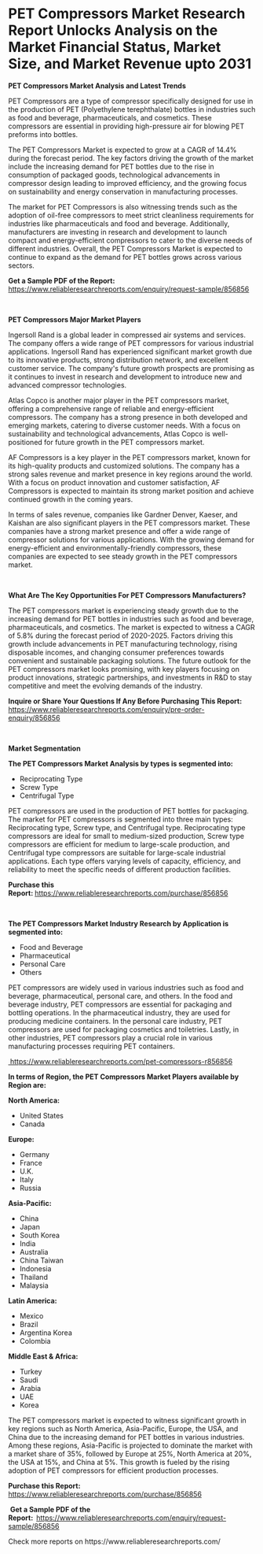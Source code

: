 <p><h1>PET Compressors Market Research Report Unlocks Analysis on the Market Financial Status, Market Size, and Market Revenue upto 2031</h1></p><p><strong>PET Compressors Market Analysis and Latest Trends</strong></p>
<p><p>PET Compressors are a type of compressor specifically designed for use in the production of PET (Polyethylene terephthalate) bottles in industries such as food and beverage, pharmaceuticals, and cosmetics. These compressors are essential in providing high-pressure air for blowing PET preforms into bottles.</p><p>The PET Compressors Market is expected to grow at a CAGR of 14.4% during the forecast period. The key factors driving the growth of the market include the increasing demand for PET bottles due to the rise in consumption of packaged goods, technological advancements in compressor design leading to improved efficiency, and the growing focus on sustainability and energy conservation in manufacturing processes.</p><p>The market for PET Compressors is also witnessing trends such as the adoption of oil-free compressors to meet strict cleanliness requirements for industries like pharmaceuticals and food and beverage. Additionally, manufacturers are investing in research and development to launch compact and energy-efficient compressors to cater to the diverse needs of different industries. Overall, the PET Compressors Market is expected to continue to expand as the demand for PET bottles grows across various sectors.</p></p>
<p><strong>Get a Sample PDF of the Report:&nbsp;</strong> <a href="https://www.reliableresearchreports.com/enquiry/request-sample/856856">https://www.reliableresearchreports.com/enquiry/request-sample/856856</a></p>
<p>&nbsp;</p>
<p><strong>PET Compressors Major Market Players</strong></p>
<p><p>Ingersoll Rand is a global leader in compressed air systems and services. The company offers a wide range of PET compressors for various industrial applications. Ingersoll Rand has experienced significant market growth due to its innovative products, strong distribution network, and excellent customer service. The company's future growth prospects are promising as it continues to invest in research and development to introduce new and advanced compressor technologies.</p><p>Atlas Copco is another major player in the PET compressors market, offering a comprehensive range of reliable and energy-efficient compressors. The company has a strong presence in both developed and emerging markets, catering to diverse customer needs. With a focus on sustainability and technological advancements, Atlas Copco is well-positioned for future growth in the PET compressors market.</p><p>AF Compressors is a key player in the PET compressors market, known for its high-quality products and customized solutions. The company has a strong sales revenue and market presence in key regions around the world. With a focus on product innovation and customer satisfaction, AF Compressors is expected to maintain its strong market position and achieve continued growth in the coming years.</p><p>In terms of sales revenue, companies like Gardner Denver, Kaeser, and Kaishan are also significant players in the PET compressors market. These companies have a strong market presence and offer a wide range of compressor solutions for various applications. With the growing demand for energy-efficient and environmentally-friendly compressors, these companies are expected to see steady growth in the PET compressors market.</p></p>
<p>&nbsp;</p>
<p><strong>What Are The Key Opportunities For PET Compressors Manufacturers?</strong></p>
<p><p>The PET compressors market is experiencing steady growth due to the increasing demand for PET bottles in industries such as food and beverage, pharmaceuticals, and cosmetics. The market is expected to witness a CAGR of 5.8% during the forecast period of 2020-2025. Factors driving this growth include advancements in PET manufacturing technology, rising disposable incomes, and changing consumer preferences towards convenient and sustainable packaging solutions. The future outlook for the PET compressors market looks promising, with key players focusing on product innovations, strategic partnerships, and investments in R&D to stay competitive and meet the evolving demands of the industry.</p></p>
<p><strong>Inquire or Share Your Questions If Any Before Purchasing This Report:</strong> <a href="https://www.reliableresearchreports.com/enquiry/pre-order-enquiry/856856">https://www.reliableresearchreports.com/enquiry/pre-order-enquiry/856856</a></p>
<p>&nbsp;</p>
<p><strong>Market Segmentation</strong></p>
<p><strong>The PET Compressors Market Analysis by types is segmented into:</strong></p>
<p><ul><li>Reciprocating Type</li><li>Screw Type</li><li>Centrifugal Type</li></ul></p>
<p><p>PET compressors are used in the production of PET bottles for packaging. The market for PET compressors is segmented into three main types: Reciprocating type, Screw type, and Centrifugal type. Reciprocating type compressors are ideal for small to medium-sized production, Screw type compressors are efficient for medium to large-scale production, and Centrifugal type compressors are suitable for large-scale industrial applications. Each type offers varying levels of capacity, efficiency, and reliability to meet the specific needs of different production facilities.</p></p>
<p><strong>Purchase this Report:&nbsp;</strong><a href="https://www.reliableresearchreports.com/purchase/856856">https://www.reliableresearchreports.com/purchase/856856</a></p>
<p>&nbsp;</p>
<p><strong>The PET Compressors Market Industry Research by Application is segmented into:</strong></p>
<p><ul><li>Food and Beverage</li><li>Pharmaceutical</li><li>Personal Care</li><li>Others</li></ul></p>
<p><p>PET compressors are widely used in various industries such as food and beverage, pharmaceutical, personal care, and others. In the food and beverage industry, PET compressors are essential for packaging and bottling operations. In the pharmaceutical industry, they are used for producing medicine containers. In the personal care industry, PET compressors are used for packaging cosmetics and toiletries. Lastly, in other industries, PET compressors play a crucial role in various manufacturing processes requiring PET containers.</p></p>
<p><a href="https://www.reliableresearchreports.com/pet-compressors-r856856">&nbsp;https://www.reliableresearchreports.com/pet-compressors-r856856</a></p>
<p><strong>In terms of Region, the PET Compressors Market Players available by Region are:</strong></p>
<p>
    <p> <strong> North America: </strong>
        <ul>
            <li>United States</li>
            <li>Canada</li>
        </ul>
        </p> 
    <p> <strong> Europe: </strong>
        <ul>
            <li>Germany</li>
            <li>France</li>
            <li>U.K.</li>
            <li>Italy</li>
            <li>Russia</li>
        </ul>
        </p> 
    <p> <strong> Asia-Pacific: </strong>
        <ul>
            <li>China</li>
            <li>Japan</li>
            <li>South Korea</li>
            <li>India</li>
            <li>Australia</li>
            <li>China Taiwan</li>
            <li>Indonesia</li>
            <li>Thailand</li>
            <li>Malaysia</li>
        </ul>
        </p> 
    <p> <strong> Latin America: </strong>
        <ul>
            <li>Mexico</li>
            <li>Brazil</li>
            <li>Argentina Korea</li>
            <li>Colombia</li>
        </ul>
        </p> 
    <p> <strong> Middle East & Africa: </strong>
        <ul>
            <li>Turkey</li>
            <li>Saudi</li>
            <li>Arabia</li>
            <li>UAE</li>
            <li>Korea</li>
        </ul>
    </p>
    </p>
<p><p>The PET compressors market is expected to witness significant growth in key regions such as North America, Asia-Pacific, Europe, the USA, and China due to the increasing demand for PET bottles in various industries. Among these regions, Asia-Pacific is projected to dominate the market with a market share of 35%, followed by Europe at 25%, North America at 20%, the USA at 15%, and China at 5%. This growth is fueled by the rising adoption of PET compressors for efficient production processes.</p></p>
<p><strong>Purchase this Report: </strong><a href="https://www.reliableresearchreports.com/purchase/856856">https://www.reliableresearchreports.com/purchase/856856</a></p>
<p>&nbsp;<strong>Get a Sample PDF of the Report:&nbsp;&nbsp;</strong><a href="https://www.reliableresearchreports.com/enquiry/request-sample/856856">https://www.reliableresearchreports.com/enquiry/request-sample/856856</a></p>
<p><strong></strong></p>
<p>Check more reports on https://www.reliableresearchreports.com/</p>